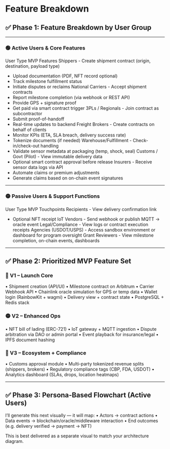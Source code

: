 # Feature Breakdown
## ✅ Phase 1: Feature Breakdown by User Group
________________________________________
### 🟢 Active Users & Core Features
User Type	MVP Features
Shippers	- Create shipment contract (origin, destination, payload type) 
- Upload documentation (PDF, NFT record optional) 
- Track milestone fulfillment status 
- Initiate disputes or reclaims
National Carriers	- Accept shipment contracts 
- Report milestone completion (via webhook or REST API) 
- Provide GPS + signature proof 
- Get paid via smart contract trigger
3PLs / Regionals	- Join contract as subcontractor 
- Submit proof-of-handoff 
- Real-time updates to backend
Freight Brokers	- Create contracts on behalf of clients 
- Monitor KPIs (ETA, SLA breach, delivery success rate) 
- Tokenize documents (if needed)
Warehouse/Fulfillment	- Check-in/check-out handling 
- Validate sensor metadata at packaging (temp, shock, seal)
Customs / Govt (Pilot)	- View immutable delivery data 
- Optional smart contract approval before release
Insurers	- Receive sensor data logs via API 
- Automate claims or premium adjustments 
- Generate claims based on on-chain event signatures
________________________________________
### 🟡 Passive Users & Support Functions
User Type	MVP Touchpoints
Recipients	- View delivery confirmation link 
- Optional NFT receipt
IoT Vendors	- Send webhook or publish MQTT → oracle event
Legal/Compliance	- View logs or contract execution receipts
Agencies (USDOT/USPS)	- Access sandbox environment or dashboard for program oversight
Grant Reviewers	- View milestone completion, on-chain events, dashboards
________________________________________
## ✅ Phase 2: Prioritized MVP Feature Set
### 🔹 V1 – Launch Core
•	Shipment creation (API/UI)
•	Milestone contract on Arbitrum
•	Carrier Webhook API
•	Chainlink oracle simulation for GPS or temp data
•	Wallet login (RainbowKit + wagmi)
•	Delivery view + contract state
•	PostgreSQL + Redis stack
### 🟡 V2 – Enhanced Ops
•	NFT bill of lading (ERC-721)
•	IoT gateway + MQTT ingestion
•	Dispute arbitration via DAO or admin portal
•	Event playback for insurance/legal
•	IPFS document hashing
### 🔵 V3 – Ecosystem + Compliance
•	Customs approval module
•	Multi-party tokenized revenue splits (shippers, brokers)
•	Regulatory compliance tags (CBP, FDA, USDOT)
•	Analytics dashboard (SLAs, drops, location heatmaps)
________________________________________
## ✅ Phase 3: Persona-Based Flowchart (Active Users)
I’ll generate this next visually — it will map:
•	Actors → contract actions
•	Data events → blockchain/oracle/middleware interaction
•	End outcomes (e.g. delivery verified → payment → NFT)

This is best delivered as a separate visual to match your architecture diagram.
